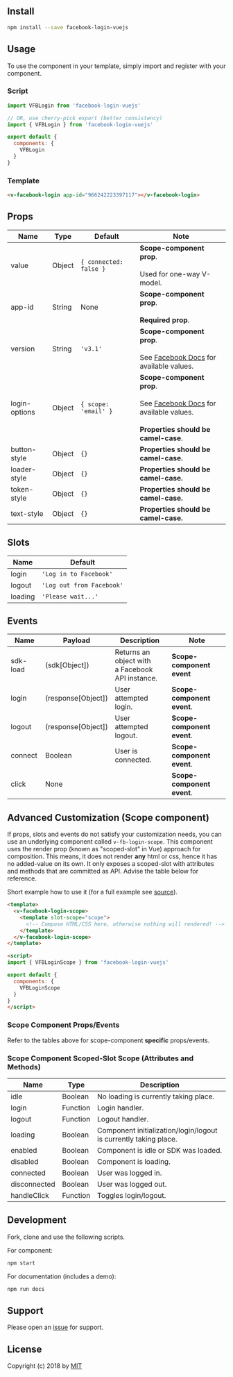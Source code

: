 ## Install
```bash
npm install --save facebook-login-vuejs
```

## Usage
To use the component in your template, simply import and register with your component.

### Script
```js
import VFBLogin from 'facebook-login-vuejs'

// OR, use cherry-pick export (better consistency)
import { VFBLogin } from 'facebook-login-vuejs'

export default {
  components: {
    VFBLogin
  }
}
```

### Template
```html
<v-facebook-login app-id="966242223397117"></v-facebook-login>
```

## Props
<div id="props-table-wrap" class="docs-table-wrap">

| Name          | Type   | Default                | Note |
|---------------|--------|------------------------|------|
| value         | Object | `{ connected: false }` | **Scope-component prop**.<br><br>Used for one-way V-model.
| app-id        | String | None                   | **Scope-component prop**.<br><br>**Required prop**.
| version 	    | String | `'v3.1'`               | **Scope-component prop**.<br><br>See [Facebook Docs](https://developers.facebook.com/docs/apps/changelog/) for available values.
| login-options | Object | `{ scope: 'email' }`   | **Scope-component prop**.<br><br>See [Facebook Docs](https://developers.facebook.com/docs/reference/javascript/FB.login/v2.9) for available values.<br><br>**Properties should be camel-case**.
| button-style  | Object | `{}`                   | **Properties should be camel-case.**
| loader-style  | Object | `{}`                   | **Properties should be camel-case.**
| token-style   | Object | `{}`                   | **Properties should be camel-case.**
| text-style    | Object | `{}`                   | **Properties should be camel-case.**

</div>

## Slots
<div id="slots-table-wrap" class="docs-table-wrap">

| Name    | Default |
|---------|---------|
| login   | `'Log in to Facebook'`
| logout  | `'Log out from Facebook'`
| loading | `'Please wait...'`

</div>

## Events
<div id="events-table-wrap" class="docs-table-wrap">

| Name               | Payload            | Description                                          | Note |
|--------------------|--------------------|------------------------------------------------------|------|
| sdk-load           | (sdk[Object])      | Returns an object with <br> a Facebook API instance. | **Scope-component event**
| login              | (response[Object]) | User attempted login.                                | **Scope-component event**.
| logout             | (response[Object]) | User attempted logout.                               | **Scope-component event**.
| connect            | Boolean            | User is connected.                                   | **Scope-component event**.
| click              | None               | &nbsp;                                               | **Scope-component event**.

</div>

## Advanced Customization (Scope component)
If props, slots and events do not satisfy your customization needs, you can use an underlying component called `v-fb-login-scope`. This component uses the render prop (known as "scoped-slot" in Vue) approach for composition. This means, it does not render **any** html or css, hence it has no added-value on its own. It only exposes a scoped-slot with attributes and methods that are committed as API. Advise the table below for reference.

Short example how to use it (for a full example see [source](https://github.com/iliran11/facebook-login-vue/blob/3.x/src/components/FBLogin.vue)).

```html
<template>
  <v-facebook-login-scope>
    <template slot-scope="scope">
      <!-- Compose HTML/CSS here, otherwise nothing will rendered! -->
    </template>
  </v-facebook-login-scope>
</template>

<script>
import { VFBLoginScope } from 'facebook-login-vuejs'

export default {
  components: {
    VFBLoginScope
  }
}
</script>
```

### Scope Component Props/Events
Refer to the tables above for scope-component **specific** props/events.

### Scope Component Scoped-Slot Scope (Attributes and Methods)
<div id="scope-table-wrap" class="docs-table-wrap">

| Name         | Type     | Description                                                      |
|--------------|----------|------------------------------------------------------------------|
| idle         | Boolean  | No loading is currently taking place.                            |
| login        | Function | Login handler.                                                   |
| logout       | Function | Logout handler.                                                  |
| loading      | Boolean  | Component initialization/login/logout is currently taking place. |
| enabled      | Boolean  | Component is idle or SDK was loaded.                             |
| disabled     | Boolean  | Component is loading.                                            |
| connected    | Boolean  | User was logged in.                                              |
| disconnected | Boolean  | User was logged out.                                             |
| handleClick  | Function | Toggles login/logout.                                            |

</div>

## Development
Fork, clone and use the following scripts.

For component:
```bash
npm start
```
For documentation (includes a demo):
```bash
npm run docs
```

## Support
Please open an [issue](https://github.com/iliran11/facebook-login-vue/issues) for support.

## License
Copyright (c) 2018 by [MIT](https://opensource.org/licenses/MIT)